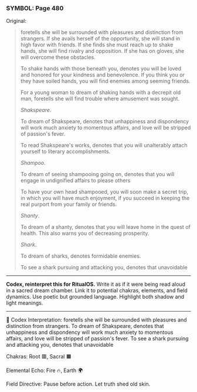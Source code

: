### SYMBOL: Page 480

Original:
> foretells she will be surrounded with pleasures and distinction
> from strangers. If she avails herself of the opportunity,
> she will stand in high favor with friends. If she finds she must
> reach up to shake hands, she will find rivalry and opposition.
> If she has on gloves, she will overcome these obstacles.
> 
> 
> To shake hands with those beneath you, denotes you will
> be loved and honored for your kindness and benevolence.
> If you think you or they have soiled hands, you will find
> enemies among seeming friends.
> 
> 
> For a young woman to dream of shaking hands with a decrepit old man,
> foretells she will find trouble where amusement was sought.
> 
> 
> _Shakspeare_.
> 
> 
> To dream of Shakspeare, denotes that unhappiness and dispondency
> will work much anxiety to momentous affairs, and love will be stripped
> of passion's fever.
> 
> 
> To read Shakspeare's works, denotes that you will unalterably
> attach yourself to literary accomplishments.
> 
> 
> _Shampoo_.
> 
> 
> To dream of seeing shampooing going on, denotes that you will engage
> in undignified affairs to please others
> 
> 
> To have your own head shampooed, you will soon make a secret trip,
> in which you will have much enjoyment, if you succeed in keeping
> the real purport from your family or friends.
> 
> 
> _Shanty_.
> 
> 
> To dream of a shanty, denotes that you will leave home in the quest
> of health. This also warns you of decreasing prosperity.
> 
> 
> _Shark_.
> 
> 
> To dream of sharks, denotes formidable enemies.
> 
> 
> To see a shark pursuing and attacking you, denotes that unavoidable

---

**Codex, reinterpret this for RitualOS.**
Write it as if it were being read aloud in a sacred dream chamber.
Link it to potential chakras, elements, and field dynamics.
Use poetic but grounded language.
Highlight both shadow and light meanings.

---

🔁 Codex Interpretation:
foretells she will be surrounded with pleasures and distinction from strangers. To dream of Shakspeare, denotes that unhappiness and dispondency will work much anxiety to momentous affairs, and love will be stripped of passion's fever. To see a shark pursuing and attacking you, denotes that unavoidable

Chakras: Root 🟥, Sacral 🟧

Elemental Echo: Fire 🔥, Earth 🌍

Field Directive: Pause before action. Let truth shed old skin.
